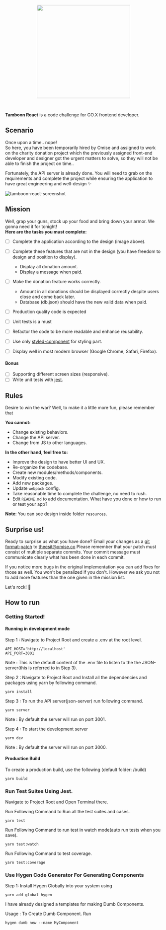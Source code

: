<p align="center">
  <a href='https://www.omise.co'>
    <img src="https://cdn.omise.co/assets/omise-logo/omise-wordmark.png" width="300" />
  </a>
</p>
<br />


**Tamboon React** is a code challenge for GO.X frontend developer.

## Scenario
Once upon a time.. nope!  
So here, you have been temporarily hired by Omise and assigned to work on the charity donation project which the previously assigned front-end developer and designer got the urgent matters to solve, so they will not be able to finish the project on time..

Fortunately, the API server is already done. You will need to grab on the requirements and complete the project while ensuring the application to have great engineering and well-design ✨

![tamboon-react-screenshot](https://git.omise.co/storage/user/56/files/b407c6c4-ad09-11e7-8792-dc5b468333df)

## Mission
Well, grap your guns, stock up your food and bring down your armor. We gonna need it for tonight!  
**Here are the tasks you must complete:**

- [ ] Complete the application according to the design (image above).
- [ ] Complete these features that are not in the design (you have freedom to design and position to display).
  - Display all donation amount.
  - Display a message when paid.
- [ ] Make the donation feature works correctly.
  - Amount in all donations should be displayed correctly despite users close and come back later.
  - Database (db.json) should have the new valid data when paid.
- [ ] Production quality code is expected
- [ ] Unit tests is a must  
- [ ] Refactor the code to be more readable and enhance reusability.
- [ ] Use only [styled-component](https://www.styled-components.com/) for styling part.
- [ ] Display well in most modern browser (Google Chrome, Safari, Firefox).


#### Bonus
- [ ] Supporting different screen sizes (responsive).
- [ ] Write unit tests with [jest](https://facebook.github.io/jest/).

## Rules
Desire to win the war? Well, to make it a little more fun, please remember that

**You cannot:**
- Change existing behaviors.
- Change the API server.
- Change from JS to other languages.

**In the other hand, feel free to:**
- Improve the design to have better UI and UX.
- Re-organize the codebase.
- Create new modules/methods/components.
- Modify existing code.
- Add new packages.
- Update `webpack` config.
- Take reasonable time to complete the challenge, no need to rush.
- Edit `README.md` to add documentation. What have you done or how to run or test your app?


**Note**: You can see design inside folder `resources`.


## Surprise us!
Ready to surprise us what you have done? Email your changes as a [git format-patch](https://git-scm.com/docs/git-format-patch) to theesit@omise.co
Please remember that your patch must consist of multiple separate commits. Your commit message must communicate clearly what has been done in each commit.

If you notice more bugs in the original implementation you can add fixes for those as well. You won't be penalized if you don't. However we ask you not to add more features than the one given in the mission list.

Let's rock! :metal:


## How to run

### Getting Started!

#### Running in development mode

Step 1 : Navigate to Project Root and create a .env at the root level. 
```
API_HOST='http://localhost'
API_PORT=3001
```
Note : This is the default content of the .env file to listen to the the JSON-server(this is referred to in Step 3).

Step 2 : Navigate to Project Root and Install all the dependencies and packages using yarn by following command.
```
yarn install
```

Step 3 : To run the API server(json-server) run following command.
```
yarn server
```
Note : By default the server will run on port 3001.

Step 4 : To start the development server
```
yarn dev
```
Note : By default the server will run on port 3000.

#### Production Build

To create a production build, use the following (default folder: /build)
```
yarn build
```

### Run Test Suites Using Jest.

Navigate to Project Root and Open Terminal there.

Run Following Command to Run all the test suites and cases.
```
yarn test
```

Run Following Command to run test in watch mode(auto run tests when you save).
```
yarn test:watch
```

Run Following Command to test coverage.
```
yarn test:coverage
```


### Use Hygen Code Generator For Generating Components

Step 1: Install Hygen Globally into your system using
```
yarn add global hygen
```

I have already designed a templates for making Dumb Components.

Usage : To Create Dumb Component. Run
```
hygen dumb new --name MyComponent
```

